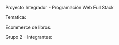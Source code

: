 Proyecto Integrador -
Programación Web Full Stack

Tematica: 

Ecommerce de libros.

Grupo 2 - Integrantes:


